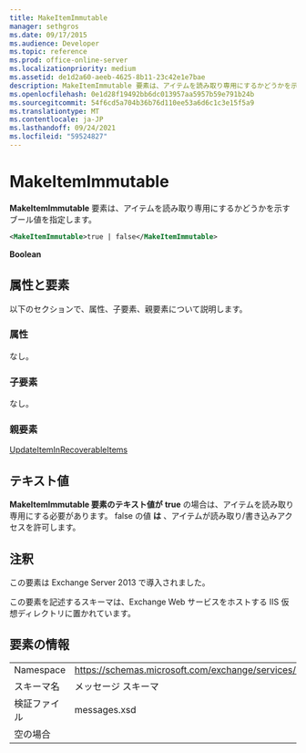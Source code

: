```yaml
---
title: MakeItemImmutable
manager: sethgros
ms.date: 09/17/2015
ms.audience: Developer
ms.topic: reference
ms.prod: office-online-server
ms.localizationpriority: medium
ms.assetid: de1d2a60-aeeb-4625-8b11-23c42e1e7bae
description: MakeItemImmutable 要素は、アイテムを読み取り専用にするかどうかを示すブール値を指定します。
ms.openlocfilehash: 0e1d28f19492bb6dc013957aa5957b59e791b24b
ms.sourcegitcommit: 54f6cd5a704b36b76d110ee53a6d6c1c3e15f5a9
ms.translationtype: MT
ms.contentlocale: ja-JP
ms.lasthandoff: 09/24/2021
ms.locfileid: "59524827"
---
```

# <a name="makeitemimmutable"></a>MakeItemImmutable

**MakeItemImmutable** 要素は、アイテムを読み取り専用にするかどうかを示すブール値を指定します。 
  
```XML
<MakeItemImmutable>true | false</MakeItemImmutable>
```

 **Boolean**
## <a name="attributes-and-elements"></a>属性と要素

以下のセクションで、属性、子要素、親要素について説明します。
  
### <a name="attributes"></a>属性

なし。
  
### <a name="child-elements"></a>子要素

なし。
  
### <a name="parent-elements"></a>親要素

[UpdateItemInRecoverableItems](updateiteminrecoverableitems.md)
  
## <a name="text-value"></a>テキスト値

**MakeItemImmutable 要素のテキスト値が** **true** の場合は、アイテムを読み取り専用にする必要があります。 false の値 **は** 、アイテムが読み取り/書き込みアクセスを許可します。 
  
## <a name="remarks"></a>注釈

この要素は Exchange Server 2013 で導入されました。
  
この要素を記述するスキーマは、Exchange Web サービスをホストする IIS 仮想ディレクトリに置かれています。
  
## <a name="element-information"></a>要素の情報

|||
|:-----|:-----|
|Namespace  <br/> |https://schemas.microsoft.com/exchange/services/2006/messages  <br/> |
|スキーマ名  <br/> |メッセージ スキーマ  <br/> |
|検証ファイル  <br/> |messages.xsd  <br/> |
|空の場合  <br/> ||
   


